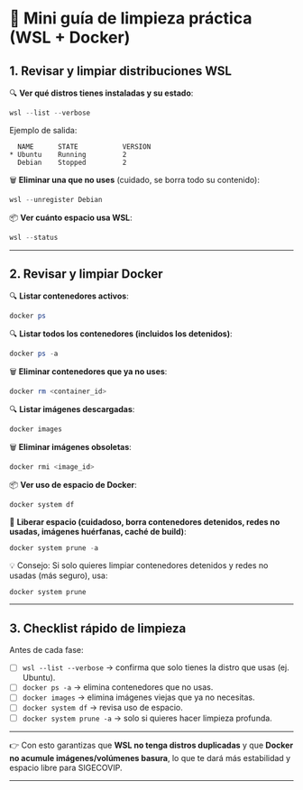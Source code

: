 # 🧹 Mini guía de limpieza práctica (WSL + Docker)

## 1. Revisar y limpiar distribuciones WSL

🔍 **Ver qué distros tienes instaladas y su estado**:

```powershell
wsl --list --verbose
```

Ejemplo de salida:

```
  NAME      STATE           VERSION
* Ubuntu    Running         2
  Debian    Stopped         2
```

🗑️ **Eliminar una que no uses** (cuidado, se borra todo su contenido):

```powershell
wsl --unregister Debian
```

📦 **Ver cuánto espacio usa WSL**:

```powershell
wsl --status
```

---

## 2. Revisar y limpiar Docker

🔍 **Listar contenedores activos**:

```powershell
docker ps
```

🔍 **Listar todos los contenedores (incluidos los detenidos)**:

```powershell
docker ps -a
```

🗑️ **Eliminar contenedores que ya no uses**:

```powershell
docker rm <container_id>
```

🔍 **Listar imágenes descargadas**:

```powershell
docker images
```

🗑️ **Eliminar imágenes obsoletas**:

```powershell
docker rmi <image_id>
```

📦 **Ver uso de espacio de Docker**:

```powershell
docker system df
```

🧹 **Liberar espacio (cuidadoso, borra contenedores detenidos, redes no usadas, imágenes huérfanas, caché de build)**:

```powershell
docker system prune -a
```

💡 Consejo: Si solo quieres limpiar contenedores detenidos y redes no usadas (más seguro), usa:

```powershell
docker system prune
```

---

## 3. Checklist rápido de limpieza

Antes de cada fase:

* [ ] `wsl --list --verbose` → confirma que solo tienes la distro que usas (ej. Ubuntu).
* [ ] `docker ps -a` → elimina contenedores que no usas.
* [ ] `docker images` → elimina imágenes viejas que ya no necesitas.
* [ ] `docker system df` → revisa uso de espacio.
* [ ] `docker system prune -a` → solo si quieres hacer limpieza profunda.

---

👉 Con esto garantizas que **WSL no tenga distros duplicadas** y que **Docker no acumule imágenes/volúmenes basura**, lo que te dará más estabilidad y espacio libre para SIGECOVIP.

---
